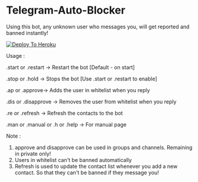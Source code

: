 # Telegram-Auto-Blocker
Using this bot, any unknown user who messages you, will get reported and banned instantly!

[![Deploy To Heroku](https://www.herokucdn.com/deploy/button.svg)](https://heroku.com/deploy?template=https://github.com/luk0y/auto-blocker/)


Usage : 

.start or .restart -> Restart the bot [Default - on start]

.stop or .hold -> Stops the bot [Use .start or .restart to enable]

.ap or .approve-> Adds the user in whitelist when you reply

.dis or .disapprove -> Removes the user from whitelist when you reply

.re or .refresh -> Refresh the contacts to the bot

.man or .manual or .h or .help -> For manual page

Note : 

1. approve and disapprove can be used in groups and channels. Remaining in private only!
2. Users in whitelist can't be banned automatically
3. Refresh is used to update the contact list whenever you add a new contact. So that they can't be banned if they message you!
